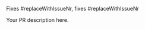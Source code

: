<!-- 
- make yourself familiar with the CONTRIBUTING.md if you have not already (https://github.com/koinz-network/koinz/blob/master/CONTRIBUTING.md)
- make sure you follow our [coding style guidelines][https://github.com/koinz-network/style/issues)
- pick a descriptive title
- provide some meaningful PR description below
- create the PR
- in case you receive a "Change request" and/or a NACK, please react within 30 days. If not, we will close your PR and it can not be up for compensation.
- After addressing the change request, __please re-request a review!__ Otherwise we might miss your PR as we tend to only look at pull requests tagged with a "review required".
-->

Fixes #replaceWithIssueNr, fixes #replaceWithIssueNr

Your PR description here.
